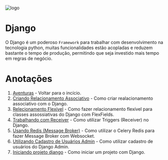 ![logo](https://miro.medium.com/max/1200/0*aurC6Id6dEJPYry1.png)

# Django

O Django é um poderoso ``Framework`` para trabalhar com desenvolvimento na tecnologia python, muitas funcionalidades estão acopladas e reduzem bastante o tempo de produção, permitindo que seja investido mais tempo em regras de negócio.

# Anotações
1. [Aventuras](./../README.MD) - Voltar para o incício.
2. [Criando Relacionamento Associativo](relacionamento_associativo.MD) - Como criar realacionamento associativo com o Django.
3. [Relecionamento Flexível](relacionamento_flexivel.MD) - Como fazer relacionamento flexível para classes assossiativas do Django com FlexFields.
4. [Trabalhando com Receiver](trabalhando_com_receiver.MD) - Como utilizar Triggers (Receiver) no Django.
5. [Usando Redis (Message Broker)](usando_redis_message_broker.MD) - Como utilizar o Celery Redis para fazer Message Broker com Websocket.
6. [Utilizando Cadastro de Usuários Admin](cadastro_usuarios_admin.MD) - Como utilizar cadastro de usuários do Django Admin.
7. [Iniciando projeto django](iniciando_projeto.MD) - Como iniciar um projeto com Django.